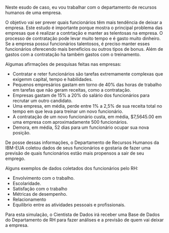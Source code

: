Neste esudo de caso, eu vou trabalhar com o departamento de recursos humanos de uma empresa.

O objetivo vai ser prever quais funcionários têm mais tendência de deixar a empresa.
Este estudo é importante porque mostra o principal problema das empresas que é realizar a contrtação e manter as telentosas na empresa.
O processo de contratação  pode levar muito tempo e é gasto muito dinheiro.
Se a empresa possui funcionários talentosos, é preciso manter esses funcionários oferecendo mais beneficios ou outros tipos de bonus.
Além de gastos com a contratação ha também gastos com o treinamento.

Algumas afirmações de pesquisas feitas nas empresas:

- Contratar e reter funcionários são tarefas extremamente complexas que exigemm capital, tempo e habilidades.
- Pequenos empresários gastam em torno de 40% das horas de trabalho em tarefas que não geram receitas, como a contratação.
- Empresas gastam de 15% a 20% do salário dos funcionários para recrutar um outro candidato.
- Uma empresa, em média, perde entre 1% a 2,5% de sua receita total no tempo em que leva para treinar um novo funcionário.
- A contratação de um novo funcionário custa, em média, $7,5645.00 em uma empresa com aproximadamente 500 funcionários.
- Demora, em média, 52 dias para um funcionário ocupar sua nova posição.

De posse dessas informações, o Departamento de Recursos Humanos da IBM-EUA coletou dados de seus funcionários e gostaria de  fazer uma previsão
de quais funcionários estão mais propensos a sair de seu emprego.

Alguns exemplos de dados coletados dos funcionários pelo RH:

  - Envolvimento com o trabalho.
  - Escolaridade.
  - Satisfação com o trabalho
  - Métricas de desempenho.
  - Relacionamento
  - Equilibrio entre as atividades pessoais e profissionais.
 
Para esta simulação, o Cientista de Dados irá receber uma Base de Dados do Departamento de RH para fazer análises e a previsão de quem vai deixar a empresa.
    



